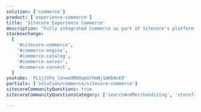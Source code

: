 ```yaml
---
solution: ['commerce']
product: ['experience-commerce']
title: 'Sitecore Experience Commerce'
description: "Fully integrated Commerce as part of Sitecore's platform DXP"
stackexchange:
  [
    '#sitecore-commerce',
    '#commerce-engine',
    '#commerce-catalog',
    '#commerce-server',
    '#commerce-connect',
  ]
youtube: 'PL1jJVFm_lGnwa9R0XqeGrhmNj1AHbAnE9'
partials: ['solution/commerce/sitecore-commerce']
sitecoreCommunityQuestions: true
sitecoreCommunityQuestionsCategory: ['searchAndMerchandizing', 'storefrontsAndMarketplaces', 'orderManagement']

---
```

